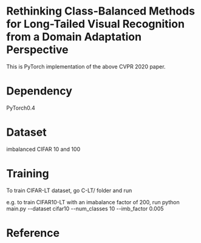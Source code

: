 # Rethinking Class-Balanced Methods for Long-Tailed Visual Recognition from a Domain Adaptation Perspective

This is PyTorch implementation of the above CVPR 2020 paper.

# Dependency

PyTorch0.4

# Dataset

imbalanced CIFAR 10 and 100

# Training

To train CIFAR-LT dataset, go C-LT/ folder and run

e.g. to train CIFAR10-LT with an imabalance factor of 200, run
python main.py --dataset cifar10 --num_classes 10 --imb_factor 0.005

# Reference

